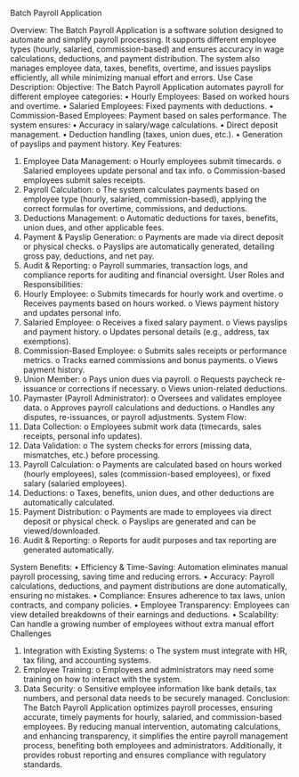  Batch Payroll Application
 
Overview:
The Batch Payroll Application is a software solution designed to automate and simplify payroll processing. It supports different employee types (hourly, salaried, commission-based) and ensures accuracy in wage calculations, deductions, and payment distribution. The system also manages employee data, taxes, benefits, overtime, and issues payslips efficiently, all while minimizing manual effort and errors.
Use Case Description:
Objective:
The Batch Payroll Application automates payroll for different employee categories:
•	Hourly Employees: Based on worked hours and overtime.
•	Salaried Employees: Fixed payments with deductions.
•	Commission-Based Employees: Payment based on sales performance.
The system ensures:
•	Accuracy in salary/wage calculations.
•	Direct deposit management.
•	Deduction handling (taxes, union dues, etc.).
•	Generation of payslips and payment history.
Key Features:
1.	Employee Data Management:
o	Hourly employees submit timecards.
o	Salaried employees update personal and tax info.
o	Commission-based employees submit sales receipts.
2.	Payroll Calculation:
o	The system calculates payments based on employee type (hourly, salaried, commission-based), applying the correct formulas for overtime, commissions, and deductions.
3.	Deductions Management:
o	Automatic deductions for taxes, benefits, union dues, and other applicable fees.
4.	Payment & Payslip Generation:
o	Payments are made via direct deposit or physical checks.
o	Payslips are automatically generated, detailing gross pay, deductions, and net pay.
5.	Audit & Reporting:
o	Payroll summaries, transaction logs, and compliance reports for auditing and financial oversight.
User Roles and Responsibilities:
1.	Hourly Employee:
o	Submits timecards for hourly work and overtime.
o	Receives payments based on hours worked.
o	Views payment history and updates personal info.
2.	Salaried Employee:
o	Receives a fixed salary payment.
o	Views payslips and payment history.
o	Updates personal details (e.g., address, tax exemptions).
3.	Commission-Based Employee:
o	Submits sales receipts or performance metrics.
o	Tracks earned commissions and bonus payments.
o	Views payment history.
4.	Union Member:
o	Pays union dues via payroll.
o	Requests paycheck re-issuance or corrections if necessary.
o	Views union-related deductions.
5.	Paymaster (Payroll Administrator):
o	Oversees and validates employee data.
o	Approves payroll calculations and deductions.
o	Handles any disputes, re-issuances, or payroll adjustments.
System Flow:
1.	Data Collection:
o	Employees submit work data (timecards, sales receipts, personal info updates).
2.	Data Validation:
o	The system checks for errors (missing data, mismatches, etc.) before processing.
3.	Payroll Calculation:
o	Payments are calculated based on hours worked (hourly employees), sales (commission-based employees), or fixed salary (salaried employees).
4.	Deductions:
o	Taxes, benefits, union dues, and other deductions are automatically calculated.
5.	Payment Distribution:
o	Payments are made to employees via direct deposit or physical check.
o	Payslips are generated and can be viewed/downloaded.
6.	Audit & Reporting:
o	Reports for audit purposes and tax reporting are generated automatically.

System Benefits:
•	Efficiency & Time-Saving: Automation eliminates manual payroll processing, saving time and reducing errors.
•	Accuracy: Payroll calculations, deductions, and payment distributions are done automatically, ensuring no mistakes.
•	Compliance: Ensures adherence to tax laws, union contracts, and company policies.
•	Employee Transparency: Employees can view detailed breakdowns of their earnings and deductions.
•	Scalability: Can handle a growing number of employees without extra manual effort
Challenges
1.	Integration with Existing Systems:
o	The system must integrate with HR, tax filing, and accounting systems.
2.	Employee Training:
o	Employees and administrators may need some training on how to interact with the system.
3.	Data Security:
o	Sensitive employee information like bank details, tax numbers, and personal data needs to be securely managed.
Conclusion:
The Batch Payroll Application optimizes payroll processes, ensuring accurate, timely payments for hourly, salaried, and commission-based employees. By reducing manual intervention, automating calculations, and enhancing transparency, it simplifies the entire payroll management process, benefiting both employees and administrators. Additionally, it provides robust reporting and ensures compliance with regulatory standards.


